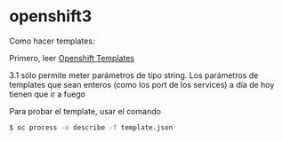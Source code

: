 # openshift3

Como hacer templates: 

Primero, leer [Openshift Templates]

3.1 sólo permite meter parámetros de tipo string. Los parámetros de templates que sean enteros (como los port de los services) a día de hoy tienen que ir a fuego 
 
Para probar el template, usar el comando 

```sh
$ oc process -o describe -f template.json 
```

[Openshift Templates]:https://docs.openshift.com/enterprise/latest/architecture/core_concepts/templates.html
